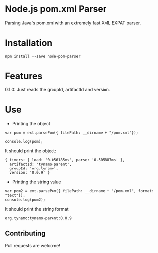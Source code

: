 Node.js pom.xml Parser
=======

Parsing Java's pom.xml with an extremely fast XML EXPAT parser.

Installation
======

```
npm install --save node-pom-parser
```
Features
======

0.1.0: Just reads the groupId, artifactId and version.

Use
=====

* Printing the object

```
var pom = ext.parsePom({ filePath: __dirname + "/pom.xml"});

console.log(pom);
```

It should print the object:

```
{ timers: { load: '0.056185ms', parse: '0.505887ms' },
  artifactId: 'tynamo-parent',
  groupId: 'org.tynamo',
  version: '0.0.9' }

```

* Printing the string value

```
var pom2 = ext.parsePom({ filePath: __dirname + "/pom.xml", format: "text"});
console.log(pom2);
```

It should print the string format

```
org.tynamo:tynamo-parent:0.0.9
```

Contributing
-------------

Pull requests are welcome!
